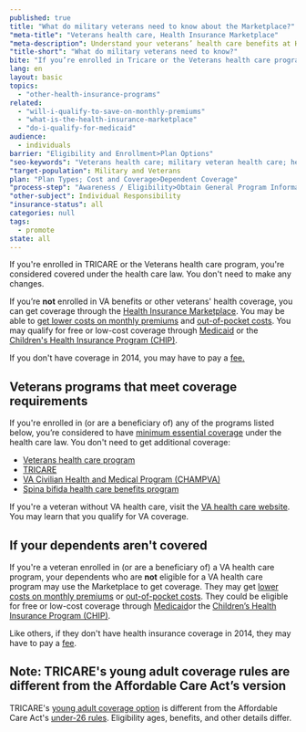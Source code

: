 ```yaml
---
published: true
title: "What do military veterans need to know about the Marketplace?"
"meta-title": "Veterans health care, Health Insurance Marketplace"
"meta-description": Understand your veterans’ health care benefits at Healthcare.gov. No VA benefits? You may still qualify for health coverage through the Health Insurance Marketplace
"title-short": "What do military veterans need to know?"
bite: "If you’re enrolled in Tricare or the Veterans health care program, you’re considered insured under the health care law. You don’t need to make any changes"
lang: en
layout: basic
topics: 
  - "other-health-insurance-programs"
related: 
  - "will-i-qualify-to-save-on-monthly-premiums"
  - "what-is-the-health-insurance-marketplace"
  - "do-i-qualify-for-medicaid"
audience: 
  - individuals
barrier: "Eligibility and Enrollment>Plan Options"
"seo-keywords": "Veterans health care; military veteran health care; health insurance marketplace"
"target-population": Military and Veterans
plan: "Plan Types; Cost and Coverage>Dependent Coverage"
"process-step": "Awareness / Eligibility>Obtain General Program Information"
"other-subject": Individual Responsibility
"insurance-status": all
categories: null
tags: 
  - promote
state: all
---
```


If you're enrolled in TRICARE or the Veterans health care program, you're considered covered under the health care law. You don't need to make any changes.

If you’re **not** enrolled in VA benefits or other veterans' health coverage, you can get coverage through the [Health Insurance Marketplace](/what-is-the-health-insurance-marketplace). You may be able to [get lower costs on monthly premiums](/will-i-qualify-to-save-on-monthly-premiums) and [out-of-pocket costs](/will-i-qualify-to-save-on-out-of-pocket-costs). You may qualify for free or low-cost coverage through [Medicaid](/do-i-qualify-for-medicaid) or the [Children's Health Insurance Program (CHIP)](/are-my-children-eligible-for-chip).

If you don't have coverage in 2014, you may have to pay a [fee.](/what-if-someone-doesnt-have-health-coverage-in-2014)

## Veterans programs that meet coverage requirements 

If you're enrolled in (or are a beneficiary of) any of the programs listed below, you’re considered to have [minimum essential coverage](/glossary/minimum-essential-coverage "glossary") under the health care law. You don't need to get additional coverage:

* [Veterans health care program](http://www.va.gov/healthbenefits/) 
* [TRICARE](http://www.tricare.mil/)
* [VA Civilian Health and Medical Program (CHAMPVA)]( http://www.va.gov/hac/forbeneficiaries/champva/champva.asp) 
* [Spina bifida health care benefits program]( http://www.va.gov/hac/forbeneficiaries/spina/spina.asp) 

If you're a veteran without VA health care, visit the [VA health care website]( http://www.va.gov/health/default.asp). You may learn that you qualify for VA coverage.  

## If your dependents aren't covered  

If you're a veteran enrolled in (or are a beneficiary of) a VA health care program, your dependents who are **not** eligible for a VA health care program may use the Marketplace to get coverage. They may get [lower costs on monthly premiums](/will-i-qualify-to-save-on-monthly-premiums) or [out-of-pocket costs](/will-i-qualify-to-save-on-out-of-pocket-costs). They could be eligible for free or low-cost coverage through [Medicaid](/do-i-qualify-for-medicaid)or the [Children’s Health Insurance Program (CHIP)](/are-my-children-eligible-for-chip).  

Like others, if they don't have health insurance coverage in 2014, they may have to pay a [fee](/what-if-someone-doesnt-have-health-coverage-in-2014). 

## Note: TRICARE's young adult coverage rules are different from the Affordable Care Act’s version

TRICARE's [young adult coverage option](http://www.tricare.mil/TYA/) is different from the Affordable Care Act's [under-26 rules](/can-i-keep-my-child-on-my-insurance-until-age-26). Eligibility ages, benefits, and other details differ.
